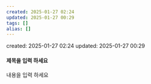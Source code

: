 ```yaml
---
created: 2025-01-27 02:24
updated: 2025-01-27 00:29
tags: []
alias: []
---
```


created: 2025-01-27 02:24
updated: 2025-01-27 00:29

#### 제목을 입력 하세요

내용을 입력 하세요